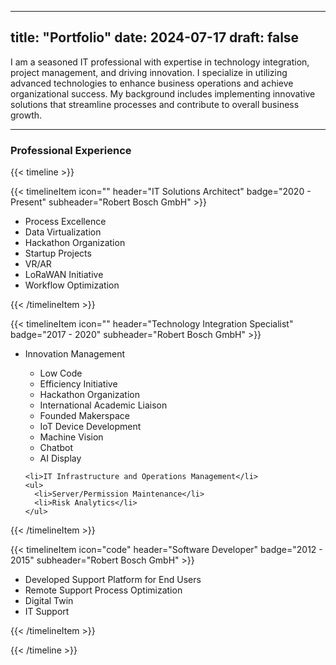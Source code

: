 
---
title: "Portfolio"
date: 2024-07-17
draft: false
---

I am a seasoned IT professional with expertise in technology integration, project management, and driving innovation. I specialize in utilizing advanced technologies to enhance business operations and achieve organizational success. My background includes implementing innovative solutions that streamline processes and contribute to overall business growth.

---

### Professional Experience
{{< timeline >}}

{{< timelineItem icon="" header="IT Solutions Architect" badge="2020 - Present" subheader="Robert Bosch GmbH" >}}
<ul>
    <li>Process Excellence</li>
    <li>Data Virtualization</li>
    <li>Hackathon Organization</li>
    <li>Startup Projects</li>
    <li>VR/AR</li>
    <li>LoRaWAN Initiative</li>
    <li>Workflow Optimization</li>
</ul>
{{< /timelineItem >}}

{{< timelineItem icon="" header="Technology Integration Specialist" badge="2017 - 2020" subheader="Robert Bosch GmbH" >}}
<ul>
    <li>Innovation Management</li>
    <ul>
      <li>Low Code</li>
      <li>Efficiency Initiative</li>
      <li>Hackathon Organization</li>
      <li>International Academic Liaison</li>
      <li>Founded Makerspace</li>
      <li>IoT Device Development</li>
      <li>Machine Vision</li>
      <li>Chatbot</li>
      <li>AI Display</li>
    </ul>

    <li>IT Infrastructure and Operations Management</li>
    <ul>
      <li>Server/Permission Maintenance</li>
      <li>Risk Analytics</li>
    </ul>
</ul>
{{< /timelineItem >}}

{{< timelineItem icon="code" header="Software Developer" badge="2012 - 2015" subheader="Robert Bosch GmbH" >}}
<ul>
    <li>Developed Support Platform for End Users</li>
    <li>Remote Support Process Optimization</li>
    <li>Digital Twin</li>
    <li>IT Support</li>
</ul>
{{< /timelineItem >}}

{{< /timeline >}}
